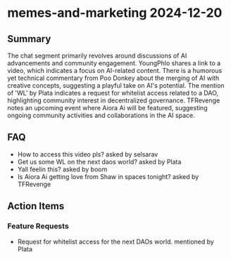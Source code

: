 # memes-and-marketing 2024-12-20

## Summary
The chat segment primarily revolves around discussions of AI advancements and community engagement. YoungPhlo shares a link to a video, which indicates a focus on AI-related content. There is a humorous yet technical commentary from Poo Donkey about the merging of AI with creative concepts, suggesting a playful take on AI's potential. The mention of 'WL' by Plata indicates a request for whitelist access related to a DAO, highlighting community interest in decentralized governance. TFRevenge notes an upcoming event where Aiora Ai will be featured, suggesting ongoing community activities and collaborations in the AI space.

## FAQ
- How to access this video pls? asked by selsarav
- Get us some WL on the next daos world? asked by Plata
- Yall feelin this? asked by boom
- Is Aiora Ai getting love from Shaw in spaces tonight? asked by TFRevenge

## Action Items

### Feature Requests
- Request for whitelist access for the next DAOs world. mentioned by Plata